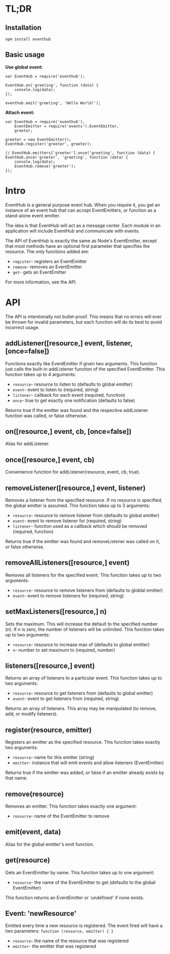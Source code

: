 TL;DR
=====

Installation
------------

`npm install eventhub`

Basic usage
-----------

**Use global event:**

	var EventHub = require('eventhub');

	EventHub.on('greeting', function (data) {
		console.log(data);
	});

	eventhub.emit('greeting', 'Hello World!');

**Attach event:**

	var EventHub = require('eventhub'),
		EventEmitter = require('events').EventEmitter,
		greeter;
	
	greeter = new EventEmitter();
	EventHub.register('greeter', greeter);

	// EventHub.emitters['greeter'].once('greeting', function (data) {
	EventHub.once('greeter', 'greeting', function (data) {
		console.log(data);
		EventHub.remove('greeter');
	});

Intro
=====

EventHub is a general purpose event hub. When you require it, you get an instance of an event hub that can accept EventEmitters, or function as a stand-alone event emitter.

The idea is that EventHub will act as a message center. Each module in an application will include EventHub and communicate with events.

The API of EventHub is exactly the same as Node's EventEmitter, except that most methods have an optional first parameter that specifies the resource.  The only functions added are:

* `register`- registers an EventEmitter
* `remove`- removes an EventEmitter
* `get`- gets an EventEmitter

For more information, see the API.

API
===

The API is intentionally not bullet-proof. This means that no errors will ever be thrown for invalid parameters, but each function will do its best to avoid incorrect usage.

addListener([resource,] event, listener, [once=false])
------------------------------------------------

Functions exactly like EventEmitter if given two arguments. This function just calls the built-in addListener function of the specified EventEmitter.  This function takes up to 4 arguments:

* `resource`- resource to listen to (defaults to global emitter)
* `event`- event to listen to (required, string)
* `listener`- callback for each event (required, function)
* `once`- true to get exactly one notification (defaults to false)

Returns true if the emitter was found and the respective addListener function was called, or false otherwise.

on([resource,] event, cb, [once=false])
----------------------------------------

Alias for addListener.

once([resource,] event, cb)
---------------------------

Convenience function for addListener(resource, event, cb, true).

removeListener([resource,] event, listener)
-------------------------------------------

Removes a listener from the specified resource. If no resource is specified, the global emitter is assumed. This function takes up to 3 arguments:

* `resource`- resource to remove listener from (defaults to global emitter)
* `event`- event to remove listener for (required, string)
* `listener`- function used as a callback which should be removed (required, function)

Returns true if the emitter was found and removeListener was called on it, or false otherwise.

removeAllListeners([resource,] event)
-------------------------------------

Removes all listeners for the specified event.  This function takes up to two arguments:

* `resource`- resource to remove listeners from (defaults to globlal emitter)
* `event`- event to remove listeners for (required, string)

setMaxListeners([resource,] n)
------------------------------

Sets the maximum. This will increase the default to the specified number (n). If n is zero, the number of listeners will be unlimited. This function takes up to two arguments:

* `resource`- resource to increase max of (defaults to global emitter)
* `n`- number to set maximum to (required, number)

listeners([resource,] event)
----------------------------

Returns an array of listeners to a particular event. This function takes up to two arguments:

* `resource`- resource to get listeners from (defaults to global emitter)
* `event`- event to get listeners from (required, string)

Returns an array of listeners. This array may be manipulated (to remove, add, or modify listeners).

register(resource, emitter)
---------------------------

Registers an emitter as the specified resource. This function takes exactly two arguments:

* `resource`- name for this emitter (string)
* `emitter`- instance that will emit events and allow listeners (EventEmitter)

Returns true if the emitter was added, or false if an emitter already exists by that name.

remove(resource)
----------------

Removes an emitter. This function takes exactly one argument:

* `resource`- name of the EventEmitter to remove

emit(event, data)
-----------------

Alias for the global emitter's emit function.

get(resource)
-------------

Gets an EventEmitter by name. This function takes up to one argument:

* `resource`- the name of the EventEmitter to get (defaults to the global EventEmitter)

This function returns an EventEmitter or 'undefined' if none exists.

Event: 'newResource'
--------------------

Emitted every time a new resource is registered. The event fired will have a two parameters: `function (resource, emitter) { }`

* `resource`- the name of the resource that was registered
* `emitter`- the emitter that was registered
